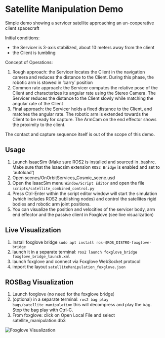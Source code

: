 # Satellite Manipulation Demo

Simple demo showing a servicer satellite approaching an un-cooperative client spacecraft

Initial conditions:
- the Servicer is 3-axis stabilized, about 10 meters away from the client
- the Client is tumbling

Concept of Operations:
1. Rough approach: the Servicer locates the Client in the navigation camera and reduces the distance to the Client. During this phase, the robotic arm is stowed in ‘carry’ position
2. Common rate approach: the Servicer computes the relative pose of the Client and characterizes its angular rate using the Stereo Camera. The Servicer reduces the distance to the Client slowly while matching the angular rate of the Client
3. Final approach: the Servicer holds a fixed distance to the Client, and matches the angular rate. The robotic arm is extended towards the Client to be ready for capture. The ArmCam on the end effector shows the proximity to the client.

The contact and capture sequence itself is out of the scope of this demo.


## Usage

1. Launch IsaacSim (Make sure ROS2 is installed and sourced in .bashrc. Make sure that the Isaacsim extension `ROS2 Bridge` is enabled and set to 'autoload')
2. Open scenes/OnOrbitServices_Cosmic_scene.usd
3. Open the IsaacSim menu `Window/Script Editor` and open the file `scripts/satellite_combined_control.py`
4. Press Ctrl-Enter within the script editor window will start the simulation (which includes ROS2 publishing nodes) and control the satellites rigid bodies and robotic arm joint positions.
5. You can visualize the position and velocities of the servicer body, arm end effector and the passive client in Foxglove (see live visualization)


## Live Visualization
1. Install foxglove bridge `sudo apt install ros-$ROS_DISTRO-foxglove-bridge`
2. launch it in a separate terminal: `ros2 launch foxglove_bridge foxglove_bridge_launch.xml`
3. launch foxglove and connect via Foxglove WebSocket protocol
4. import the layout `satelliteManipulation_foxglove.json`


## ROSBag Visualization
1. Launch foxglove (no need for the foxglove bridge)
2. (optional) in a separate terminal: `ros2 bag play bags/satellite_manipulation` this will decompress and play the bag. Stop the bag play with Ctrl-C.
2. From foxglove: click on Open Local File and select satellite_manipulation.db3

![Foxglove Visualization](./satellite_graphs_foxglove.png)
